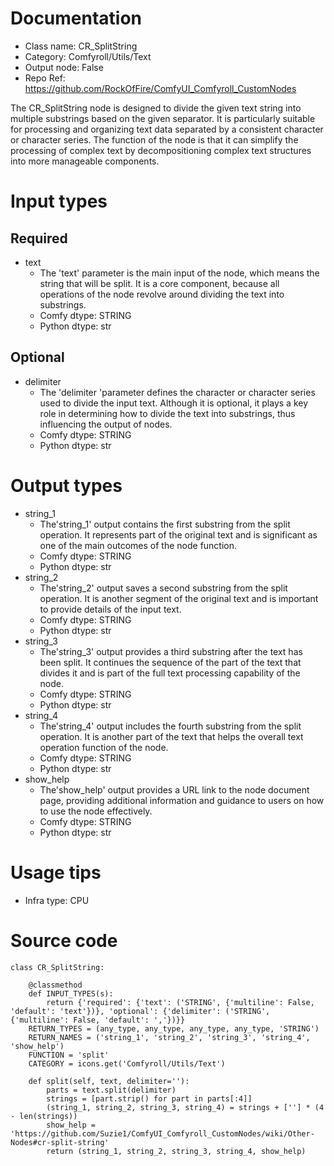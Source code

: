 # Documentation
- Class name: CR_SplitString
- Category: Comfyroll/Utils/Text
- Output node: False
- Repo Ref: https://github.com/RockOfFire/ComfyUI_Comfyroll_CustomNodes

The CR_SplitString node is designed to divide the given text string into multiple substrings based on the given separator. It is particularly suitable for processing and organizing text data separated by a consistent character or character series. The function of the node is that it can simplify the processing of complex text by decompositioning complex text structures into more manageable components.

# Input types
## Required
- text
    - The 'text' parameter is the main input of the node, which means the string that will be split. It is a core component, because all operations of the node revolve around dividing the text into substrings.
    - Comfy dtype: STRING
    - Python dtype: str
## Optional
- delimiter
    - The 'delimiter 'parameter defines the character or character series used to divide the input text. Although it is optional, it plays a key role in determining how to divide the text into substrings, thus influencing the output of nodes.
    - Comfy dtype: STRING
    - Python dtype: str

# Output types
- string_1
    - The'string_1' output contains the first substring from the split operation. It represents part of the original text and is significant as one of the main outcomes of the node function.
    - Comfy dtype: STRING
    - Python dtype: str
- string_2
    - The'string_2' output saves a second substring from the split operation. It is another segment of the original text and is important to provide details of the input text.
    - Comfy dtype: STRING
    - Python dtype: str
- string_3
    - The'string_3' output provides a third substring after the text has been split. It continues the sequence of the part of the text that divides it and is part of the full text processing capability of the node.
    - Comfy dtype: STRING
    - Python dtype: str
- string_4
    - The'string_4' output includes the fourth substring from the split operation. It is another part of the text that helps the overall text operation function of the node.
    - Comfy dtype: STRING
    - Python dtype: str
- show_help
    - The'show_help' output provides a URL link to the node document page, providing additional information and guidance to users on how to use the node effectively.
    - Comfy dtype: STRING
    - Python dtype: str

# Usage tips
- Infra type: CPU

# Source code
```
class CR_SplitString:

    @classmethod
    def INPUT_TYPES(s):
        return {'required': {'text': ('STRING', {'multiline': False, 'default': 'text'})}, 'optional': {'delimiter': ('STRING', {'multiline': False, 'default': ','})}}
    RETURN_TYPES = (any_type, any_type, any_type, any_type, 'STRING')
    RETURN_NAMES = ('string_1', 'string_2', 'string_3', 'string_4', 'show_help')
    FUNCTION = 'split'
    CATEGORY = icons.get('Comfyroll/Utils/Text')

    def split(self, text, delimiter=''):
        parts = text.split(delimiter)
        strings = [part.strip() for part in parts[:4]]
        (string_1, string_2, string_3, string_4) = strings + [''] * (4 - len(strings))
        show_help = 'https://github.com/Suzie1/ComfyUI_Comfyroll_CustomNodes/wiki/Other-Nodes#cr-split-string'
        return (string_1, string_2, string_3, string_4, show_help)
```